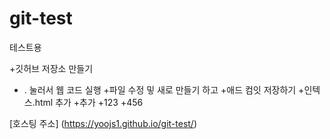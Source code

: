 # git-test
테스트용

+깃허브 저장소 만들기
+ . 눌러서 웹 코드 실행
+파일 수정 밓 새로 만들기 하고
+애드 컴잇 저장하기
+인텍스.html 추가
+추가
+123
+456

[호스팅 주소] (https://yoojs1.github.io/git-test/)